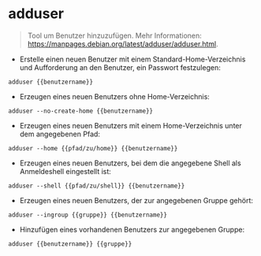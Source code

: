 # adduser

> Tool um Benutzer hinzuzufügen.
> Mehr Informationen: <https://manpages.debian.org/latest/adduser/adduser.html>.

- Erstelle einen neuen Benutzer mit einem Standard-Home-Verzeichnis und Aufforderung an den Benutzer, ein Passwort festzulegen:

`adduser {{benutzername}}`

- Erzeugen eines neuen Benutzers ohne Home-Verzeichnis:

`adduser --no-create-home {{benutzername}}`

- Erzeugen eines neuen Benutzers mit einem Home-Verzeichnis unter dem angegebenen Pfad:

`adduser --home {{pfad/zu/home}} {{benutzername}}`

- Erzeugen eines neuen Benutzers, bei dem die angegebene Shell als Anmeldeshell eingestellt ist:

`adduser --shell {{pfad/zu/shell}} {{benutzername}}`

- Erzeugen eines neuen Benutzers, der zur angegebenen Gruppe gehört:

`adduser --ingroup {{gruppe}} {{benutzername}}`

- Hinzufügen eines vorhandenen Benutzers zur angegebenen Gruppe:

`adduser {{benutzername}} {{gruppe}}`
